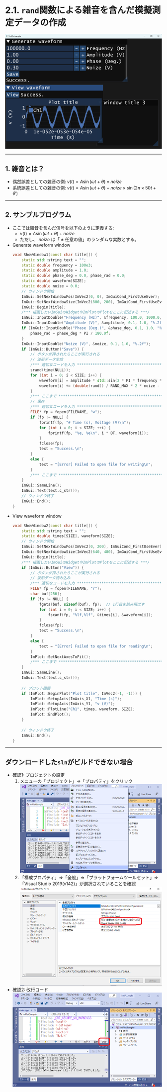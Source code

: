 # 2.1. `rand`関数による雑音を含んだ模擬測定データの作成

![完成イメージ](./images/signal_01.png)

---

## 1. 雑音とは？
- 偶然誤差としての雑音の例: $v(t)=A \sin(\omega t + \theta) \pm noize$
- 系統誤差としての雑音の例: $v(t)=A \sin(\omega t + \theta) + noize\times\sin(2\pi\times 50 t+\theta')$

---

## 2. サンプルプログラム
- ここでは雑音を含んだ信号を以下のように定義する:
  - $v(t)=A \sin(\omega t + \theta) + noize$
  - ただし、 $noize$ は「 $\pm$ 任意の値」のランダムな実数とする。
- Generate waveform window
	```cpp
	void ShowWindow1(const char title[]) {
	    static std::string text = "";
	    static double frequency = 100e3;
	    static double amplitude = 1.0;
	    static double phase_deg = 0.0, phase_rad = 0.0;
	    static double waveform[SIZE];
 	    static double noize = 0.0;
	    // ウィンドウ開始
	    ImGui::SetNextWindowPos(ImVec2(0, 0), ImGuiCond_FirstUseEver);
	    ImGui::SetNextWindowSize(ImVec2(800, 200), ImGuiCond_FirstUseEver);
	    ImGui::Begin(title);
	    /*** 描画したいImGuiのWidgetやImPlotのPlotをここに記述する ***/
	    ImGui::InputDouble("Frequency (Hz)", &frequency, 100.0, 1000.0, "%.1f");
	    ImGui::InputDouble("Amplitude (V)", &amplitude, 0.1, 1.0, "%.2f");
	    if (ImGui::InputDouble("Phase (Deg.)", &phase_deg, 0.1, 1.0, "%.2f")) {
	        phase_rad = phase_deg * PI / 180.0f;
	    }
	    ImGui::InputDouble("Noize (V)", &noize, 0.1, 1.0, "%.2f");
	    if (ImGui::Button("Save")) {
	        // ボタンが押されたらここが実行される
	        // 波形データ生成
 			/*** 適切なコードを入力 *************************************************/
	        srand(time(NULL));
	        for (int i = 0; i < SIZE; i++) {
	            waveform[i] = amplitude * std::sin(2 * PI * frequency * i * DT + phase_rad);
	            waveform[i] += (double)rand() / RAND_MAX * 2 * noize - noize;
	        }
 			/*** ここまで *************************************************/
	        // 保存
 			/*** 適切なコードを入力 *************************************************/
	        FILE* fp = fopen(FILENAME, "w");
	        if (fp != NULL) {
	            fprintf(fp, "# Time (s), Voltage (V)\n");
	            for (int i = 0; i < SIZE; ++i) {
	                fprintf(fp, "%e, %e\n", i * DT, waveform[i]);
	            }
	            fclose(fp);
	            text = "Success.\n";
	        }
	        else {
	            text = "[Error] Failed to open file for writing\n";
	        }
 			/*** ここまで *************************************************/
	    }
	    ImGui::SameLine();
	    ImGui::Text(text.c_str());
	    // ウィンドウ終了
	    ImGui::End();
	}
	```
- View waveform window
	```cpp
	void ShowWindow2(const char title[]) {
	    static std::string text = "";
	    static double times[SIZE], waveform[SIZE];
	    // ウィンドウ開始
	    ImGui::SetNextWindowPos(ImVec2(0, 200), ImGuiCond_FirstUseEver);
	    ImGui::SetNextWindowSize(ImVec2(640, 480), ImGuiCond_FirstUseEver);
	    ImGui::Begin(title);
	    /*** 描画したいImGuiのWidgetやImPlotのPlotをここに記述する ***/
	    if (ImGui::Button("View")) {
	        // ボタンが押されたらここが実行される
 			// 波形データ読み込み
	        /*** 適切なコードを入力 *************************************************/
	        FILE* fp = fopen(FILENAME, "r");
	        char buf[256];
	        if (fp != NULL) {
	            fgets(buf, sizeof(buf), fp);  // 1行目を読み飛ばす
	            for (int i = 0; i < SIZE; i++) {
	                fscanf(fp, "%lf,%lf", &times[i], &waveform[i]);
	            }
	            fclose(fp);
	            text = "Success.\n";
	        }
	        else {
	            text = "[Error] Failed to open file for reading\n";
	        }
	        ImPlot::SetNextAxesToFit();
	        /*** ここまで *************************************************/
	    }
	    ImGui::SameLine();
	    ImGui::Text(text.c_str());
	
	    // プロット描画
	    if (ImPlot::BeginPlot("Plot title", ImVec2(-1, -1))) {
	        ImPlot::SetupAxis(ImAxis_X1, "Time (s)");
	        ImPlot::SetupAxis(ImAxis_Y1, "v (V)");
	        ImPlot::PlotLine("Ch1", times, waveform, SIZE);
	        ImPlot::EndPlot();
	    }
	    
	    // ウィンドウ終了
	    ImGui::End();
	}
	```
---
## ダウンロードした`sln`がビルドできない場合

- 確認1: プロジェクトの設定
  1. メニューの「プロジェクト」⇒「プロパティ」をクリック
    ![VSのメニュー](./images/vs_10.png)
  1. 「構成プロパティ」⇒「全般」⇒「プラットフォームツールセット」⇒「Visual Studio 2019(v142)」が選択されていることを確認
    ![プロジェクトのプロパティ](./images/vs_11.png)
- 確認2: 改行コード
  ![ソースファイルの改行コード](./images/vs_12.png)
